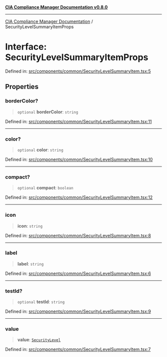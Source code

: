 [**CIA Compliance Manager Documentation v0.8.0**](../README.md)

***

[CIA Compliance Manager Documentation](../globals.md) / SecurityLevelSummaryItemProps

# Interface: SecurityLevelSummaryItemProps

Defined in: [src/components/common/SecurityLevelSummaryItem.tsx:5](https://github.com/Hack23/cia-compliance-manager/blob/cb6149c89796a3270553cf52dea8f2c5b402dd17/src/components/common/SecurityLevelSummaryItem.tsx#L5)

## Properties

### borderColor?

> `optional` **borderColor**: `string`

Defined in: [src/components/common/SecurityLevelSummaryItem.tsx:11](https://github.com/Hack23/cia-compliance-manager/blob/cb6149c89796a3270553cf52dea8f2c5b402dd17/src/components/common/SecurityLevelSummaryItem.tsx#L11)

***

### color?

> `optional` **color**: `string`

Defined in: [src/components/common/SecurityLevelSummaryItem.tsx:10](https://github.com/Hack23/cia-compliance-manager/blob/cb6149c89796a3270553cf52dea8f2c5b402dd17/src/components/common/SecurityLevelSummaryItem.tsx#L10)

***

### compact?

> `optional` **compact**: `boolean`

Defined in: [src/components/common/SecurityLevelSummaryItem.tsx:12](https://github.com/Hack23/cia-compliance-manager/blob/cb6149c89796a3270553cf52dea8f2c5b402dd17/src/components/common/SecurityLevelSummaryItem.tsx#L12)

***

### icon

> **icon**: `string`

Defined in: [src/components/common/SecurityLevelSummaryItem.tsx:8](https://github.com/Hack23/cia-compliance-manager/blob/cb6149c89796a3270553cf52dea8f2c5b402dd17/src/components/common/SecurityLevelSummaryItem.tsx#L8)

***

### label

> **label**: `string`

Defined in: [src/components/common/SecurityLevelSummaryItem.tsx:6](https://github.com/Hack23/cia-compliance-manager/blob/cb6149c89796a3270553cf52dea8f2c5b402dd17/src/components/common/SecurityLevelSummaryItem.tsx#L6)

***

### testId?

> `optional` **testId**: `string`

Defined in: [src/components/common/SecurityLevelSummaryItem.tsx:9](https://github.com/Hack23/cia-compliance-manager/blob/cb6149c89796a3270553cf52dea8f2c5b402dd17/src/components/common/SecurityLevelSummaryItem.tsx#L9)

***

### value

> **value**: [`SecurityLevel`](../type-aliases/SecurityLevel.md)

Defined in: [src/components/common/SecurityLevelSummaryItem.tsx:7](https://github.com/Hack23/cia-compliance-manager/blob/cb6149c89796a3270553cf52dea8f2c5b402dd17/src/components/common/SecurityLevelSummaryItem.tsx#L7)
